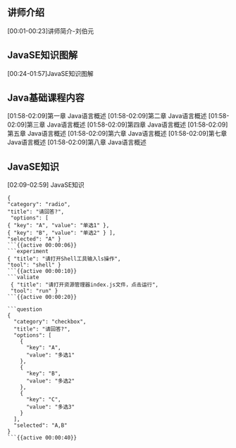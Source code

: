 ## 讲师介绍
[00:01-00:23]讲师简介-刘伯元
## JavaSE知识图解
[00:24-01:57]JavaSE知识图解
## Java基础课程内容
[01:58-02:09]第一章 Java语言概述
[01:58-02:09]第二章 Java语言概述
[01:58-02:09]第三章 Java语言概述
[01:58-02:09]第四章 Java语言概述
[01:58-02:09]第五章 Java语言概述
[01:58-02:09]第六章 Java语言概述
[01:58-02:09]第七章 Java语言概述
[01:58-02:09]第八章 Java语言概述
## JavaSE知识
[02:09-02:59] JavaSE知识

```question     
{ 
"category": "radio", 
"title": "请回答?",
 "options": [ 
{ "key": "A", "value": "单选1" }, 
{ "key": "B", "value": "单选2" } ], 
"selected": "A" } 
```{{active 00:00:06}}         
```experiment 
{ "title": "请打开Shell工具输入ls操作", 
"tool": "shell" }
```{{active 00:00:10}}
```valiate
 { "title": "请打开资源管理器index.js文件，点击运行",
 "tool": "run" }
```{{active 00:00:20}}

```question
{
  "category": "checkbox",
  "title": "请回答?",
  "options": [
    {
      "key": "A",
      "value": "多选1"
    },
    {
      "key": "B",
      "value": "多选2"
    },
    {
      "key": "C",
      "value": "多选3"
    }
  ],
  "selected": "A,B"
}
```{{active 00:00:40}}
